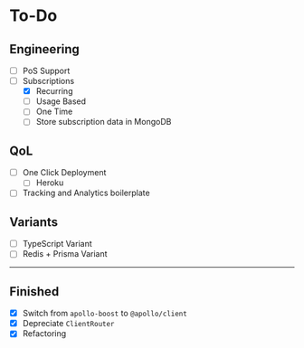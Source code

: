 # To-Do

## Engineering

- [ ] PoS Support
- [ ] Subscriptions
  - [x] Recurring
  - [ ] Usage Based
  - [ ] One Time
  - [ ] Store subscription data in MongoDB

## QoL

- [ ] One Click Deployment
  - [ ] Heroku
- [ ] Tracking and Analytics boilerplate

## Variants

- [ ] TypeScript Variant
- [ ] Redis + Prisma Variant

---

## Finished

- [x] Switch from `apollo-boost` to `@apollo/client`
- [x] Depreciate `ClientRouter`
- [x] Refactoring
